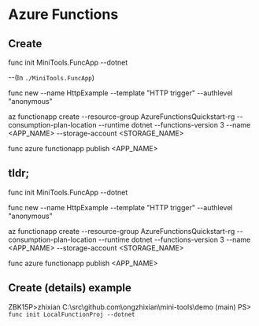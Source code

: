# Azure Functions

## Create

func init MiniTools.FuncApp --dotnet

--(In `./MiniTools.FuncApp`)

func new --name HttpExample --template "HTTP trigger" --authlevel "anonymous"

az functionapp create --resource-group AzureFunctionsQuickstart-rg --consumption-plan-location <REGION> --runtime dotnet --functions-version 3 --name <APP_NAME> --storage-account <STORAGE_NAME>


func azure functionapp publish <APP_NAME>


## tldr;

func init MiniTools.FuncApp --dotnet


func new --name HttpExample --template "HTTP trigger" --authlevel "anonymous"

az functionapp create --resource-group AzureFunctionsQuickstart-rg --consumption-plan-location <REGION> --runtime dotnet --functions-version 3 --name <APP_NAME> --storage-account <STORAGE_NAME>


func azure functionapp publish <APP_NAME>




## Create (details) example

ZBK15P>zhixian C:\src\github.com\ongzhixian\mini-tools\demo (main)
PS> `func init LocalFunctionProj --dotnet`

